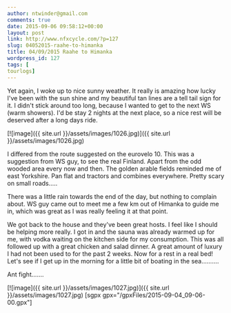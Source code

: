 ```yaml
---
author: ntwinder@gmail.com
comments: true
date: 2015-09-06 09:58:12+00:00
layout: post
link: http://www.nfxcycle.com/?p=127
slug: 04052015-raahe-to-himanka
title: 04/09/2015 Raahe to Himanka
wordpress_id: 127
tags: [
tourlogs]
---
```


Yet again, I woke up to nice sunny weather. It really is amazing how lucky I've been with the sun shine and my beautiful tan lines are a tell tail sign for it. I didn't stick around too long, because I wanted to get to the next WS (warm showers). I'd be stay 2 nights at the next place, so a nice rest will be deserved after a long days ride. 


[![image]({{ site.url }}/assets/images/1026.jpg)]({{ site.url }}/assets/images/1026.jpg)



I differed from the route suggested on the eurovelo 10. This was a suggestion from WS guy, to see the real Finland. Apart from the odd wooded area every now and then. The golden arable fields reminded me of east Yorkshire. Pan flat and tractors and combines everywhere. Pretty scary on small roads..... 

There was a little rain towards the end of the day, but nothing to complain about. WS guy came out to meet me a few km out of Himanka to guide me in, which was great as I was really feeling it at that point. 

We got back to the house and they've been great hosts. I feel like I should be helping more really. I got in and the sauna was already warmed up for me, with vodka waiting on the kitchen side for my consumption. This was all followed up with a great chicken and salad dinner. A great amount of luxury I had not been used to for the past 2 weeks. Now for a rest in a real bed! Let's see if I get up in the morning for a little bit of boating in the sea..........

Ant fight.......


[![image]({{ site.url }}/assets/images/1027.jpg)]({{ site.url }}/assets/images/1027.jpg)
[sgpx gpx="/gpxFiles/2015-09-04_09-06-00.gpx"]
